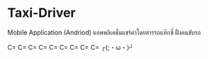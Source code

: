 # Taxi-Driver
Mobile Application (Andriod)
แอพพลิเคชั่นแชร์ค่าโดยสารรถแท๊กซี่ ฝั่งคนขับรถ

C= C= C= C= C= C= C= C= C= ┌(;・ω・)┘
